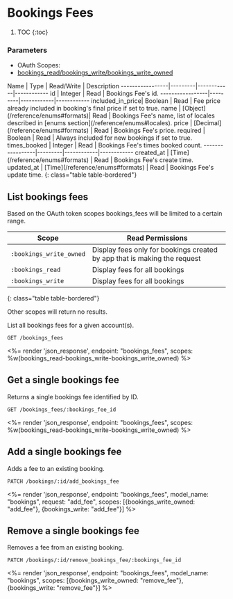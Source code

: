 # Bookings Fees

1. TOC
{:toc}

### Parameters
<ul class="nav nav-pills" role="tablist">
  <li class="disabled"><a>OAuth Scopes:</a></li>
  <li class="active"><a href="#bookings_read-bookings_write-bookings_write_owned" role="tab" data-toggle="pill">bookings_read/bookings_write/bookings_write_owned</a></li>
</ul>
<div class="tab-content" markdown="1">
  <div class="tab-pane active" id="bookings_read-bookings_write-bookings_write_owned" markdown="1">
Name             | Type    | Read/Write | Description
-----------------|---------|------------|------------
id               | Integer | Read       | Bookings Fee's id.
-----------------|---------|------------|------------
included_in_price| Boolean | Read       | Fee price already included in booking's final price if set to true.
name             | [Object](/reference/enums#formats)| Read       | Bookings Fee's name, list of locales described in [enums section](/reference/enums#locales).
price            | [Decimal](/reference/enums#formats)  | Read       | Bookings Fee's price.
required         | Boolean | Read       | Always included for new bookings if set to true.
times_booked     | Integer | Read       | Bookings Fee's times booked count.
-----------------|---------|------------|------------
created_at       | [Time](/reference/enums#formats) | Read         | Bookings Fee's create time.
updated_at       | [Time](/reference/enums#formats) | Read         | Bookings Fee's update time.
{: class="table table-bordered"}
  </div>
</div>

## List bookings fees

Based on the OAuth token scopes bookings_fees will be limited to a
certain range.

Scope                    | Read Permissions
-------------------------|------------
`:bookings_write_owned`  | Display fees only for bookings created by app that is making the request
`:bookings_read`         | Display fees for all bookings
`:bookings_write`        | Display fees for all bookings
{: class="table table-bordered"}

Other scopes will return no results.

List all bookings fees for a given account(s).

~~~
GET /bookings_fees
~~~

<%= render 'json_response', endpoint: "bookings_fees", scopes: %w(bookings_read-bookings_write-bookings_write_owned) %>

## Get a single bookings fee

Returns a single bookings fee identified by ID.

~~~
GET /bookings_fees/:bookings_fee_id
~~~

<%= render 'json_response', endpoint: "bookings_fees", scopes: %w(bookings_read-bookings_write-bookings_write_owned) %>

## Add a single bookings fee

Adds a fee to an existing booking.

~~~
PATCH /bookings/:id/add_bookings_fee
~~~

<%= render 'json_response', endpoint: "bookings_fees", model_name: "bookings", request: "add_fee", scopes: [{bookings_write_owned: "add_fee"}, {bookings_write: "add_fee"}] %>

## Remove a single bookings fee

Removes a fee from an existing booking.

~~~
PATCH /bookings/:id/remove_bookings_fee/:bookings_fee_id
~~~

<%= render 'json_response', endpoint: "bookings_fees", model_name: "bookings", scopes: [{bookings_write_owned: "remove_fee"}, {bookings_write: "remove_fee"}] %>
